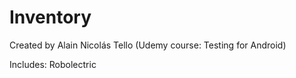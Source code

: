 # Inventory

Created by Alain Nicolás Tello (Udemy course: Testing for Android)

Includes: Robolectric

